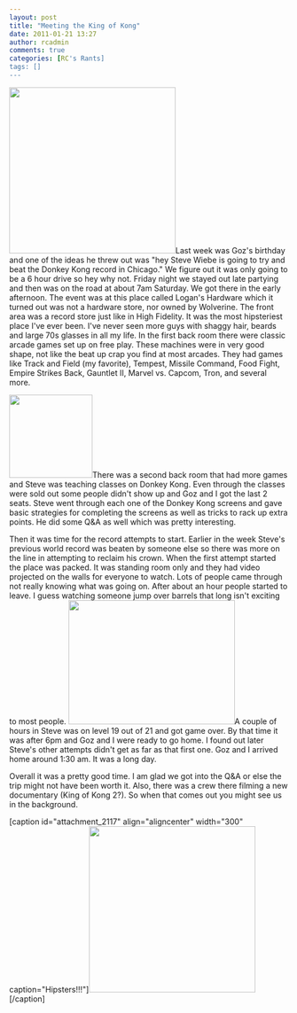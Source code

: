 ```yaml
---
layout: post
title: "Meeting the King of Kong"
date: 2011-01-21 13:27
author: rcadmin
comments: true
categories: [RC's Rants]
tags: []
---
```

<a rel="attachment wp-att-2119" href="http://bitsmack.com/comics/2011/01/21/meeting-the-king/donkykong_13/"><img class="alignright size-medium wp-image-2119" title="Logan Hardware - Chicago, IL" src="http://dl.bitsmack.com/uploads/2011/01/donkykong_13-300x300.jpg" alt="" width="300" height="300" /></a>Last week was Goz's birthday and one of the ideas he threw out was "hey Steve Wiebe is going to try and beat the Donkey Kong record in Chicago." We figure out it was only going to be a 6 hour drive so hey why not. Friday night we stayed out late partying and then was on the road at about 7am Saturday. We got there in the early afternoon. The event was at this place called Logan's Hardware which it turned out was not a hardware store, nor owned by Wolverine. The front area was a record store just like in High Fidelity. It was the most hipsteriest place I've ever been. I've never seen more guys with shaggy hair, beards and large 70s glasses in all my life. In the first back room there were classic arcade games set up on free play. These machines were in very good shape, not like the beat up crap you find at most arcades. They had games like Track and Field (my favorite), Tempest, Missile Command, Food Fight, Empire Strikes Back, Gauntlet II, Marvel vs. Capcom, Tron, and several more.

<a rel="attachment wp-att-2122" href="http://bitsmack.com/comics/2011/01/21/meeting-the-king/img_20110115_142143/"><img class="alignleft size-thumbnail wp-image-2122" title="IMG_20110115_142143" src="http://dl.bitsmack.com/uploads/2011/01/IMG_20110115_142143-150x150.jpg" alt="" width="150" height="150" /></a>There was a second back room that had more games and Steve was teaching classes on Donkey Kong. Even through the classes were sold out some people didn't show up and Goz and I got the last 2 seats. Steve went through each one of the Donkey Kong screens and gave basic strategies for completing the screens as well as tricks to rack up extra points. He did some Q&amp;A as well which was pretty interesting.

Then it was time for the record attempts to start. Earlier in the week Steve's previous world record was beaten by someone else so there was more on the line in attempting to reclaim his crown. When the first attempt started the place was packed. It was standing room only and they had video projected on the walls for everyone to watch. Lots of people came through not really knowing what was going on. After about an hour people started to leave. I guess watching someone jump over barrels that long isn't exciting to most people. <a rel="attachment wp-att-2120" href="http://bitsmack.com/comics/2011/01/21/meeting-the-king/img_20110115_182738/"><img class="alignright size-medium wp-image-2120" title="IMG_20110115_182738" src="http://dl.bitsmack.com/uploads/2011/01/IMG_20110115_182738-300x224.jpg" alt="" width="300" height="224" /></a>A couple of hours in Steve was on level 19 out of 21 and got game over. By that time it was after 6pm and Goz and I were ready to go home. I found out later Steve's other attempts didn't get as far as that first one. Goz and I arrived home around 1:30 am. It was a long day.

Overall it was a pretty good time. I am glad we got into the Q&amp;A or else the trip might not have been worth it. Also, there was a crew there filming a new documentary (King of Kong 2?). So when that comes out you might see us in the background.

[caption id="attachment_2117" align="aligncenter" width="300" caption="Hipsters!!!"]<a rel="attachment wp-att-2117" href="http://bitsmack.com/comics/2011/01/21/meeting-the-king/donkykong_1/"><img class="size-medium wp-image-2117" title="donkykong_1" src="http://dl.bitsmack.com/uploads/2011/01/donkykong_1-300x300.jpg" alt="" width="300" height="300" /></a>[/caption]
